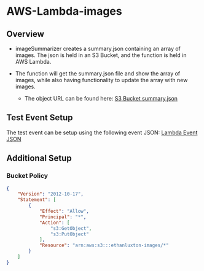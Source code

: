 # AWS-Lambda-images

## Overview

* imageSummarizer creates a summary.json containing an array of images. The json is held in an S3 Bucket, and the function is held in AWS Lambda. 

* The function will get the summary.json file and show the array of images, while also having functionality to update the array with new images.

    * The object URL can be found here: [S3 Bucket summary.json](https://ethanluxton-images.s3.us-west-2.amazonaws.com/summary.json)

## Test Event Setup

The test event can be setup using the following event JSON: [Lambda Event JSON](test-event.json)

## Additional Setup

### Bucket Policy

```json
{
    "Version": "2012-10-17",
    "Statement": [
        {
            "Effect": "Allow",
            "Principal": "*",
            "Action": [
                "s3:GetObject",
                "s3:PutObject"
            ],
            "Resource": "arn:aws:s3:::ethanluxton-images/*"
        }
    ]
}
```





